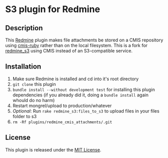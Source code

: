 # S3 plugin for Redmine

## Description
This [Redmine](http://www.redmine.org) plugin makes file attachments be stored on a CMIS repository using [cmis-ruby](https://github.com/UP-nxt/cmis-ruby) rather than on the local filesystem. This is a fork for [redmine_s3](https://github.com/ka8725/redmine_s3) using CMIS instead of an S3-compatible service.

## Installation
1. Make sure Redmine is installed and cd into it's root directory
2. `git clone` this plugin
3. `bundle install --without development test` for installing this plugin dependencies (if you already did it, doing a `bundle install` again whould do no harm)
4. Restart mongrel/upload to production/whatever
5. *Optional*: Run `rake redmine_s3:files_to_s3` to upload files in your files folder to s3
6. `rm -Rf plugins/redmine_cmis_attachments/.git`

## License

This plugin is released under the [MIT License](http://www.opensource.org/licenses/MIT).
